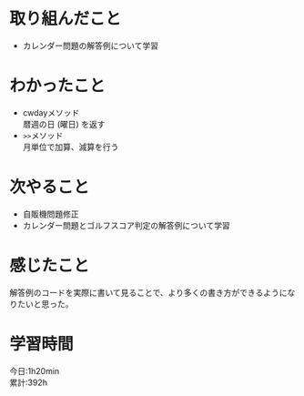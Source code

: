 # 取り組んだこと       
- カレンダー問題の解答例について学習
# わかったこと
- cwdayメソッド  
  暦週の日 (曜日) を返す
- `>>`メソッド  
  月単位で加算、減算を行う
# 次やること  
- 自販機問題修正
- カレンダー問題とゴルフスコア判定の解答例について学習
# 感じたこと
解答例のコードを実際に書いて見ることで、より多くの書き方ができるようになりたいと思った。
# 学習時間  
今日:1h20min  
累計:392h
